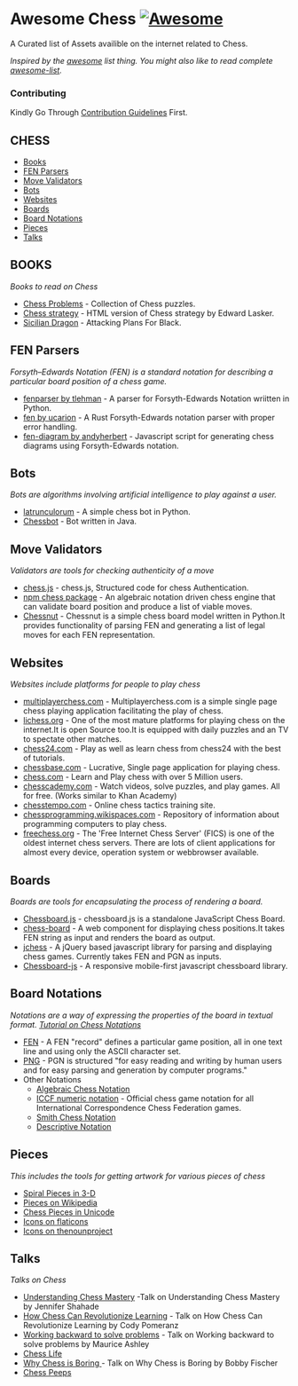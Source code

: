 # Awesome Chess [![Awesome](https://cdn.rawgit.com/sindresorhus/awesome/d7305f38d29fed78fa85652e3a63e154dd8e8829/media/badge.svg)](https://github.com/sindresorhus/awesome)

A Curated list of Assets availible on the internet related to Chess.

*Inspired by the [awesome](https://github.com/sindresorhus/awesome) list thing. You might also like to read complete [awesome-list](https://github.com/sindresorhus/awesome).*

### Contributing
Kindly Go Through [Contribution Guidelines](https://github.com/hkirat/awesome-chess/blob/master/CONTRIBUTING.md#contribution-guidelines) First.

CHESS
---
 - [Books](#books)
 - [FEN Parsers](#fen-parsers)
 - [Move Validators](#move-validators)
 - [Bots](#bots)
 - [Websites](#websites)
 - [Boards](#boards)
 - [Board Notations](#board-notations)
 - [Pieces](#pieces)
 - [Talks](#talks)

BOOKS
---
*Books to read on Chess*

 - [Chess Problems](https://kairavacademydotcom.files.wordpress.com/2013/06/john-thursby-75-chess-problems.pdf) - Collection of Chess puzzles.
 - [Chess strategy](http://www.gutenberg.org/cache/epub/5614/pg5614-images.html) - HTML version of Chess strategy by Edward Lasker.
 - [Sicilian Dragon](http://www.chesscity.com/PDF/Sicilian_Dragon_Black_Attacks_ssd.pdf) - Attacking Plans For Black.

FEN Parsers
---
*Forsyth–Edwards Notation (FEN) is a standard notation for describing a particular board position of a chess game.*

 - [fenparser by tlehman](https://github.com/tlehman/fenparser) - A parser for Forsyth-Edwards Notation wriitten in Python.
 - [fen by ucarion](https://github.com/ucarion/fen) - A Rust Forsyth-Edwards notation parser with proper error handling.
 - [fen-diagram by andyherbert](https://github.com/andyherbert/fen-diagram) - Javascript script for generating chess diagrams using Forsyth-Edwards notation.

Bots
---
*Bots are algorithms involving artificial intelligence to play against a user.*

 - [latrunculorum](https://github.com/benwr/latrunculorum) - A simple chess bot in Python.
 - [Chessbot](https://github.com/jfabeel/Chessbot) - Bot written in Java.

Move Validators
---
*Validators are tools for checking authenticity of a move*

 - [chess.js](https://github.com/jhlywa/chess.js) - chess.js, Structured code for chess Authentication.
 - [npm chess package](https://www.npmjs.com/package/chess) - An algebraic notation driven chess engine that can validate board position and produce a list of viable moves.
 - [Chessnut](https://github.com/cgearhart/Chessnut.git) - Chessnut is a simple chess board model written in Python.It provides functionality of parsing FEN and generating a list of legal moves for each FEN representation.

Websites
---
*Websites include platforms for people to play chess*

 - [multiplayerchess.com](multiplayerchess.com) - Multiplayerchess.com is a simple single page chess playing application facilitating the play of chess.
 - [lichess.org](http://en.lichess.org/) - One of the most mature platforms for playing chess on the internet.It is open Source too.It is equipped with daily puzzles and an TV to spectate other matches. 
 - [chess24.com](https://chess24.com/en/play/chess) - Play as well as learn chess from chess24 with the best of tutorials.
 - [chessbase.com](http://play.chessbase.com/js/apps/playchess/) - Lucrative, Single page application for playing chess. 
 - [chess.com](http://www.chess.com/) - Learn and Play chess with over 5 Million users.
 - [chesscademy.com](https://www.chesscademy.com/) - Watch videos, solve puzzles, and play games. All for free. (Works similar to Khan Academy)
 - [chesstempo.com](chesstempo.com) - Online chess tactics training site.
 - [chessprogramming.wikispaces.com](https://chessprogramming.wikispaces.com/) - Repository of information about programming computers to play chess.
 - [freechess.org](http://freechess.org/) - The 'Free Internet Chess Server' (FICS) is one of the oldest internet chess servers. There are lots of client applications for almost every device, operation system or webbrowser available.

Boards
---
*Boards are tools for encapsulating the process of rendering a board.*

 - [Chessboard.js](https://github.com/oakmac/chessboardjs/) - chessboard.js is a standalone JavaScript Chess Board.
 - [chess-board](https://github.com/laat/chess-board) - A web component for displaying chess positions.It takes FEN string as input and renders the board as output.
 - [jchess](https://github.com/bmarini/jchess) - A jQuery based javascript library for parsing and displaying chess games. Currently takes FEN and PGN as inputs.
 - [Chessboard-js](https://github.com/caustique/chessboard-js) - A responsive mobile-first javascript chessboard library.

Board Notations
---
*Notations are a way of expressing the properties of the board in textual format. [Tutorial on Chess Notations](http://chess.eusa.ed.ac.uk/Chess/Rules/notation.html)*

 - [FEN](https://en.wikipedia.org/wiki/Forsyth%E2%80%93Edwards_Notation) - A FEN "record" defines a particular game position, all in one text line and using only the ASCII character set.
 - [PNG](http://www6.chessclub.com/help/PGN-spec) - PGN is structured "for easy reading and writing by human users and for easy parsing and generation by computer programs." 
 - Other Notations
 	- [Algebraic Chess Notation](https://en.wikipedia.org/wiki/Algebraic_notation_(chess))
 	- [ICCF numeric notation](https://en.wikipedia.org/wiki/ICCF_numeric_notation) - Official chess game notation for all International Correspondence Chess Federation games.
 	- [Smith Chess Notation](http://www6.chessclub.com/chessviewer/smith.html)
 	- [Descriptive Notation](https://en.wikipedia.org/wiki/Descriptive_notation)

Pieces
---
*This includes the tools for getting artwork for various pieces of chess*

 - [Spiral Pieces in 3-D](https://www.thingiverse.com/thing:470700)
 - [Pieces on Wikipedia](https://commons.wikimedia.org/wiki/Category:PNG_chess_pieces/Standard_transparent)
 - [Chess Pieces in Unicode](https://en.wikipedia.org/wiki/Chess_symbols_in_Unicode)
 - [Icons on flaticons](http://www.flaticon.com/search/chess)
 - [Icons on thenounproject](https://thenounproject.com/search/?q=chess)

Talks
---
*Talks on Chess*
 
 - [Understanding Chess Mastery](https://www.youtube.com/watch?v=fPopQaY7Og4) -Talk on Understanding Chess Mastery by Jennifer Shahade
 - [How Chess Can Revolutionize Learning](https://www.youtube.com/watch?v=A3yDvM8aplY) - Talk on How Chess Can Revolutionize Learning by Cody Pomeranz
 - [Working backward to solve problems](https://www.youtube.com/watch?v=v34NqCbAA1c) - Talk on Working backward to solve problems by Maurice Ashley
 - [Chess Life](https://www.youtube.com/watch?v=lgCSo1Txw3c)
 - [Why Chess is Boring ](https://www.youtube.com/watch?v=7EuxVOgrEig) - Talk on Why Chess is Boring by Bobby Fischer
 - [Chess Peeps](https://www.youtube.com/watch?v=p027ysBt0_M)
